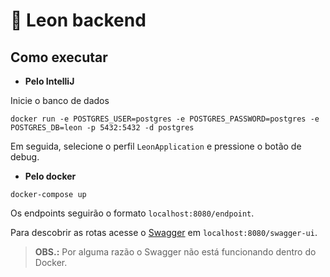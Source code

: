 # :lion: Leon backend

## Como executar

- **Pelo IntelliJ**

Inicie o banco de dados
```shell
docker run -e POSTGRES_USER=postgres -e POSTGRES_PASSWORD=postgres -e POSTGRES_DB=leon -p 5432:5432 -d postgres
```

Em seguida, selecione o perfil `LeonApplication` e pressione o botão de debug.

- **Pelo docker**

```shell
docker-compose up
```

Os endpoints seguirão o formato `localhost:8080/endpoint`.

Para descobrir as rotas acesse o [Swagger](https://swagger.io/) em `localhost:8080/swagger-ui`.
> **OBS.:** Por alguma razão o Swagger não está funcionando dentro do Docker.
 
